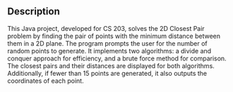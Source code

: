 ## Description

This Java project, developed for CS 203, solves the 2D Closest Pair problem by finding the pair of points with the minimum distance between them in a 2D plane. The program prompts the user for the number of random points to generate. It implements two algorithms: a divide and conquer approach for efficiency, and a brute force method for comparison. The closest pairs and their distances are displayed for both algorithms. Additionally, if fewer than 15 points are generated, it also outputs the coordinates of each point.
